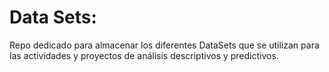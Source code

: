 # Data Sets:
Repo dedicado para almacenar los diferentes DataSets que se utilizan para las actividades y proyectos de análisis descriptivos y predictivos.
